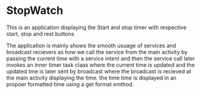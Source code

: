 # StopWatch

This is an application displaying the Start and stop timer with respective start, stop and rest buttons

The application is mainly shows the smooth usuage of services and broadcast recievers
as how we call the service from the main activity by passing the current time with a service intent
and then the service call later invokes an inner timer task claas where the current time is updated
and the updated tme is later sent by broadcast
where the broadcast is recieved at the main activity displaying the time.
the time time is displayed in an propoer formatted time using a get format emthod.
